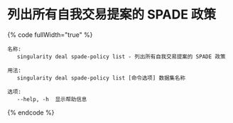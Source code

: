 # 列出所有自我交易提案的 SPADE 政策

{% code fullWidth="true" %}
```
名称:
   singularity deal spade-policy list - 列出所有自我交易提案的 SPADE 政策

用法:
   singularity deal spade-policy list [命令选项] 数据集名称

选项:
   --help, -h  显示帮助信息
```
{% endcode %}